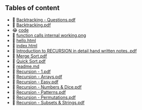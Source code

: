 ## Tables of content
- 🤣 [Backtracking - Questions.pdf](./Backtracking%20-%20Questions.pdf)
- 🤣 [Backtracking.pdf](./Backtracking.pdf)
- 😂 [code](./code)
- 🤣 [function calls internal working.png](./function%20calls%20internal%20working.png)
- 🤣 [hello.html](./hello.html)
- 🤣 [index.html](./index.html)
- 🤣 [Introduction to RECURSION in detail hand written notes..pdf](./Introduction%20to%20RECURSION%20in%20detail%20hand%20written%20notes..pdf)
- 🤣 [Merge Sort.pdf](./Merge%20Sort.pdf)
- 🤣 [Quick Sort.pdf](./Quick%20Sort.pdf)
- 🤣 [readme.md](./readme.md)
- 🤣 [Recursion - 1.pdf](./Recursion%20-%201.pdf)
- 🤣 [Recursion - Arrays.pdf](./Recursion%20-%20Arrays.pdf)
- 🤣 [Recursion - Easy.pdf](./Recursion%20-%20Easy.pdf)
- 🤣 [Recursion - Numbers & Dice.pdf](./Recursion%20-%20Numbers%20&%20Dice.pdf)
- 🤣 [Recursion - Patterns.pdf](./Recursion%20-%20Patterns.pdf)
- 🤣 [Recursion - Permutations.pdf](./Recursion%20-%20Permutations.pdf)
- 🤣 [Recursion - Subsets & Strings.pdf](./Recursion%20-%20Subsets%20&%20Strings.pdf)
